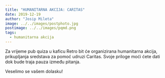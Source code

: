```yaml
---
title: "HUMANITARNA AKCIJA: CARITAS"
date: 2019-12-19
author: "Josip Mileta"
image: ../../images/postphoto.jpg
postimage: ../../images/pqmd.png
tags:
  - humanitarna akcija
---
```


Za vrijeme pub quiza u kaficu Retro bit će organizirana humanitarna akcija, prikupljanja sredstava za pomoć udruzi Caritas. Svoje priloge moći ćete dati dok bude traja pauza između pitanja.

Veselimo se vašem dolasku!
